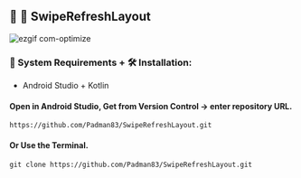 ## 🤖 📱 SwipeRefreshLayout

![ezgif com-optimize](https://user-images.githubusercontent.com/45048950/91877293-64eeeb00-ecb0-11ea-9fa8-8f9818e6936a.gif)

### 🧰 System Requirements + 🛠️ Installation:

* Android Studio + Kotlin
 
#### Open in Android Studio, Get from Version Control -> enter repository URL.

```
https://github.com/Padman83/SwipeRefreshLayout.git
```

#### Or Use the Terminal.

```
git clone https://github.com/Padman83/SwipeRefreshLayout.git
